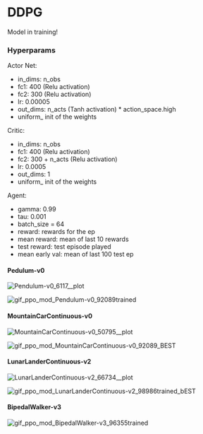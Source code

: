 # DDPG

Model in training!

### Hyperparams

Actor Net:
- in_dims: n_obs
- fc1: 400 (Relu activation)
- fc2: 300 (Relu activation)
- lr: 0.00005
- out_dims: n_acts (Tanh activation) * action_space.high
- uniform_ init of the weights

Critic:
- in_dims: n_obs
- fc1: 400 (Relu activation)
- fc2: 300 + n_acts (Relu activation)
- lr: 0.0005
- out_dims: 1
- uniform_ init of the weights

Agent:
- gamma: 0.99
- tau: 0.001
- batch_size = 64
- reward: rewards for the ep
- mean reward: mean of last 10 rewards
- test reward: test episode played
- mean early val: mean of last 100 test ep


#### Pedulum-v0

![Pendulum-v0_6117__plot](https://user-images.githubusercontent.com/63811972/154112501-d7b8a3a8-df96-412b-be30-b9d859d2df05.png)

![gif_ppo_mod_Pendulum-v0_92089trained](https://user-images.githubusercontent.com/63811972/154115630-8c58345d-1986-43be-8995-6f896ad25ed6.gif)


#### MountainCarContinuous-v0 

![MountainCarContinuous-v0_50795__plot](https://user-images.githubusercontent.com/63811972/154244675-cbdba7a3-b2d3-4514-9791-eef3c034cdd0.png)

![gif_ppo_mod_MountainCarContinuous-v0_92089_BEST](https://user-images.githubusercontent.com/63811972/154248112-eb6d55ae-a715-40a7-be11-7fe90864a3c1.gif)


#### LunarLanderContinuous-v2 

![LunarLanderContinuous-v2_66734__plot](https://user-images.githubusercontent.com/63811972/154249188-ec5e1922-6a63-41bf-adad-c6cbcd213157.png)


![gif_ppo_mod_LunarLanderContinuous-v2_98986trained_bEST](https://user-images.githubusercontent.com/63811972/154248248-7d2e4531-9a0f-40e4-8d58-1d3ec3024f70.gif)


#### BipedalWalker-v3

![gif_ppo_mod_BipedalWalker-v3_96355trained](https://user-images.githubusercontent.com/63811972/154254064-532ddc4f-cda2-4e65-a163-7019fe1d6345.gif)














